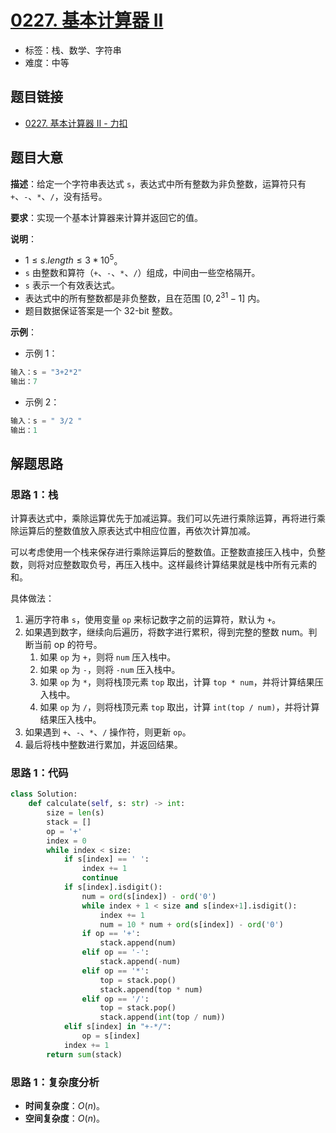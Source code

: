 # [0227. 基本计算器 II](https://leetcode.cn/problems/basic-calculator-ii/)

- 标签：栈、数学、字符串
- 难度：中等

## 题目链接

- [0227. 基本计算器 II - 力扣](https://leetcode.cn/problems/basic-calculator-ii/)

## 题目大意

**描述**：给定一个字符串表达式 `s`，表达式中所有整数为非负整数，运算符只有 `+`、`-`、`*`、`/`，没有括号。

**要求**：实现一个基本计算器来计算并返回它的值。

**说明**：

- $1 \le s.length \le 3 * 10^5$。
- `s` 由整数和算符（`+`、`-`、`*`、`/`）组成，中间由一些空格隔开。
- `s` 表示一个有效表达式。
- 表达式中的所有整数都是非负整数，且在范围 $[0, 2^{31} - 1]$ 内。
- 题目数据保证答案是一个 32-bit 整数。

**示例**：

- 示例 1：

```python
输入：s = "3+2*2"
输出：7
```

- 示例 2：

```python
输入：s = " 3/2 "
输出：1
```

## 解题思路

### 思路 1：栈

计算表达式中，乘除运算优先于加减运算。我们可以先进行乘除运算，再将进行乘除运算后的整数值放入原表达式中相应位置，再依次计算加减。

可以考虑使用一个栈来保存进行乘除运算后的整数值。正整数直接压入栈中，负整数，则将对应整数取负号，再压入栈中。这样最终计算结果就是栈中所有元素的和。

具体做法：

1. 遍历字符串 `s`，使用变量 `op` 来标记数字之前的运算符，默认为 `+`。
2. 如果遇到数字，继续向后遍历，将数字进行累积，得到完整的整数 num。判断当前 op 的符号。
   1. 如果 `op` 为 `+`，则将 `num` 压入栈中。
   2. 如果 `op` 为 `-`，则将 `-num` 压入栈中。
   3. 如果 `op` 为 `*`，则将栈顶元素 `top` 取出，计算 `top * num`，并将计算结果压入栈中。
   4. 如果 `op` 为 `/`，则将栈顶元素 `top` 取出，计算 `int(top / num)`，并将计算结果压入栈中。
3. 如果遇到 `+`、`-`、`*`、`/` 操作符，则更新 `op`。
4. 最后将栈中整数进行累加，并返回结果。

### 思路 1：代码

```python
class Solution:
    def calculate(self, s: str) -> int:
        size = len(s)
        stack = []
        op = '+'
        index = 0
        while index < size:
            if s[index] == ' ':
                index += 1
                continue
            if s[index].isdigit():
                num = ord(s[index]) - ord('0')
                while index + 1 < size and s[index+1].isdigit():
                    index += 1
                    num = 10 * num + ord(s[index]) - ord('0')
                if op == '+':
                    stack.append(num)
                elif op == '-':
                    stack.append(-num)
                elif op == '*':
                    top = stack.pop()
                    stack.append(top * num)
                elif op == '/':
                    top = stack.pop()
                    stack.append(int(top / num))
            elif s[index] in "+-*/":
                op = s[index]
            index += 1
        return sum(stack)
```

### 思路 1：复杂度分析

- **时间复杂度**：$O(n)$。
- **空间复杂度**：$O(n)$。

